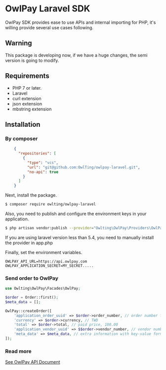 # OwlPay Laravel SDK
OwlPay SDK provides ease to use APIs and internal importing for PHP, it's willing provide several use cases following.

## Warning
This package is developing now, if we have a huge changes, the semi version is going to modify.

## Requirements
* PHP 7 or later.
* Laravel
* curl extension
* json extension
* mbstring extension

## Installation
### By composer
```json
    {
      "repositories": [
        {
          "type": "vcs",
          "url": "git@github.com:OwlTing/owlpay-laravel.git",
          "no-api": true
        }
      ]
    }
```

Next, install the package.
```bash
$ composer require owlting/owlpay-laravel
```

Also, you need to publish and configure the environment keys in your application.
```bash
$ php artisan vendor:publish --provider="Owlting\OwlPay\Providers\OwlPayServiceProvider"
```
If you are using laravel version less than 5.4, you need to manually install the provider in app.php

Finally, set the environment variables.

```dotenv
OWLPAY_API_URL=https://api.owlpay.com
OWLPAY_APPLICATION_SECRET=MY_SECRET.....
```
### Send order to OwlPay
```php
use Owlting\OwlPay\Facades\OwlPay;

$order = Order::first();
$meta_data = [];

OwlPay::createOrder([
    'application_order_uuid' => $order->order_number, // order number from your application
    'currency' => $order->currency, // TWD
    'total' => $order->total, // paid price, 100.00
    'application_vendor_uuid' => $$order->vendor_number, // vendor number from your application
    'meta_data' => $meta_data, // extra information with key-value format
]);
```

### Read more

[See OwlPay API Document](http://owlpay-external-doc.s3-website-ap-northeast-1.amazonaws.com/)




